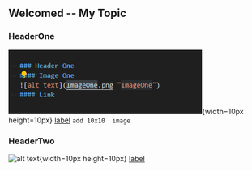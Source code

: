 ## Welcomed -- My Topic
### HeaderOne
![alt text](ImageOne.PNG "ImageOne"){width=10px height=10px}
[label](http://example.com)
```add 10x10  image ```




### HeaderTwo
![alt text](ImageTwo.PNG "ImageTwo"){width=10px height=10px}
[label](http://example.com)


 
